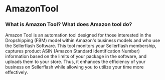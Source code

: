 # AmazonTool

### What is Amazon Tool? What does Amazon tool do?

Amazon Tool is an automation tool designed for those interested in the Dropshipping (FBM) model within Amazon's business models and who use the Sellerflash Software. This tool monitors your Sellerflash membership, captures product ASIN (Amazon Standard Identification Number) information based on the limits of your package in the software, and uploads them to your store. Thus, it enhances the efficiency of your business on Sellerflash while allowing you to utilize your time more effectively.

